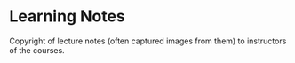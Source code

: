# Learning Notes

Copyright of lecture notes (often captured images from them) to instructors of the courses.

